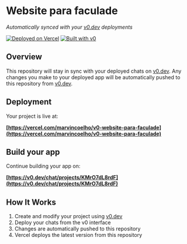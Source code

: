 # Website para faculade

*Automatically synced with your [v0.dev](https://v0.dev) deployments*

[![Deployed on Vercel](https://img.shields.io/badge/Deployed%20on-Vercel-black?style=for-the-badge&logo=vercel)](https://vercel.com/marvincoelho/v0-website-para-faculade)
[![Built with v0](https://img.shields.io/badge/Built%20with-v0.dev-black?style=for-the-badge)](https://v0.dev/chat/projects/KMrO7dL8rdF)

## Overview

This repository will stay in sync with your deployed chats on [v0.dev](https://v0.dev).
Any changes you make to your deployed app will be automatically pushed to this repository from [v0.dev](https://v0.dev).

## Deployment

Your project is live at:

**[https://vercel.com/marvincoelho/v0-website-para-faculade](https://vercel.com/marvincoelho/v0-website-para-faculade)**

## Build your app

Continue building your app on:

**[https://v0.dev/chat/projects/KMrO7dL8rdF](https://v0.dev/chat/projects/KMrO7dL8rdF)**

## How It Works

1. Create and modify your project using [v0.dev](https://v0.dev)
2. Deploy your chats from the v0 interface
3. Changes are automatically pushed to this repository
4. Vercel deploys the latest version from this repository